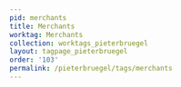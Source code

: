 ```yaml
---
pid: merchants
title: Merchants
worktag: Merchants
collection: worktags_pieterbruegel
layout: tagpage_pieterbruegel
order: '103'
permalink: /pieterbruegel/tags/merchants
---
```

